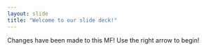 ```yaml
---
layout: slide
title: "Welcome to our slide deck!"
---
```

Changes have been made to this MF!
Use the right arrow to begin!
